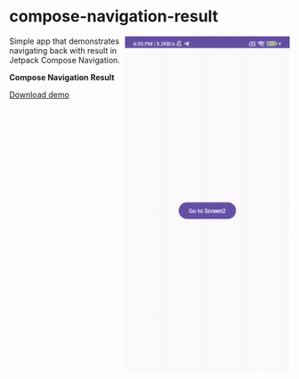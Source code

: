 # compose-navigation-result

<img align="right" width="296" height="600"  src="https://github.com/raheemadamboev/compose-navigation-result/blob/master/banner.gif" />

Simple app that demonstrates navigating back with result in Jetpack Compose Navigation.

**Compose Navigation Result**

<a href="https://github.com/raheemadamboev/compose-navigation-result/blob/master/app-debug.apk">Download demo</a>
